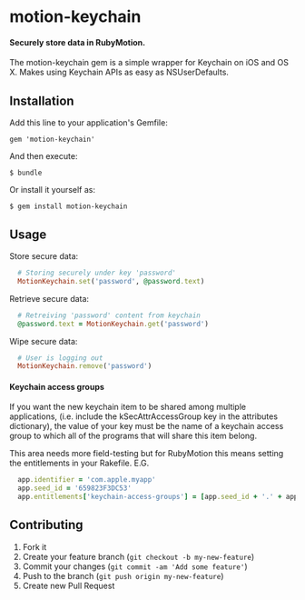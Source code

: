 # motion-keychain

#### Securely store data in RubyMotion.

The motion-keychain gem is a simple wrapper for Keychain on iOS and OS X. Makes using Keychain APIs as easy as NSUserDefaults.

## Installation

Add this line to your application's Gemfile:

    gem 'motion-keychain'

And then execute:

    $ bundle

Or install it yourself as:

    $ gem install motion-keychain

## Usage

Store secure data:
```ruby
  # Storing securely under key 'password'
  MotionKeychain.set('password', @password.text)
```

Retrieve secure data:
```ruby
  # Retreiving 'password' content from keychain
  @password.text = MotionKeychain.get('password')
```

Wipe secure data:
```ruby
  # User is logging out
  MotionKeychain.remove('password')
```

#### Keychain access groups

If you want the new keychain item to be shared among multiple applications, (i.e. include the kSecAttrAccessGroup key in the attributes dictionary), the value of your key must be the name of a keychain access group to which all of the programs that will share this item belong.

This area needs more field-testing but for RubyMotion this means setting the entitlements in your Rakefile. E.G.
```ruby
  app.identifier = 'com.apple.myapp'
  app.seed_id = '659823F3DC53'
  app.entitlements['keychain-access-groups'] = [app.seed_id + '.' + app.identifier]
```

## Contributing

1. Fork it
2. Create your feature branch (`git checkout -b my-new-feature`)
3. Commit your changes (`git commit -am 'Add some feature'`)
4. Push to the branch (`git push origin my-new-feature`)
5. Create new Pull Request
